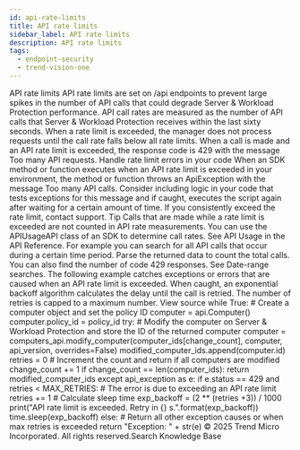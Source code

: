 ```yaml
---
id: api-rate-limits
title: API rate limits
sidebar_label: API rate limits
description: API rate limits
tags:
  - endpoint-security
  - trend-vision-one
---
```


 API rate limits API rate limits are set on /api endpoints to prevent large spikes in the number of API calls that could degrade Server & Workload Protection performance. API call rates are measured as the number of API calls that Server & Workload Protection receives within the last sixty seconds. When a rate limit is exceeded, the manager does not process requests until the call rate falls below all rate limits. When a call is made and an API rate limit is exceeded, the response code is 429 with the message Too many API requests. Handle rate limit errors in your code When an SDK method or function executes when an API rate limit is exceeded in your environment, the method or function throws an ApiException with the message Too many API calls. Consider including logic in your code that tests exceptions for this message and if caught, executes the script again after waiting for a certain amount of time. If you consistently exceed the rate limit, contact support. Tip Calls that are made while a rate limit is exceeded are not counted in API rate measurements. You can use the APIUsageAPI class of an SDK to determine call rates. See API Usage in the API Reference. For example you can search for all API calls that occur during a certain time period. Parse the returned data to count the total calls. You can also find the number of code 429 responses. See Date-range searches. The following example catches exceptions or errors that are caused when an API rate limit is exceeded. When caught, an exponential backoff algorithm calculates the delay until the call is retried. The number of retries is capped to a maximum number. View source while True: # Create a computer object and set the policy ID computer = api.Computer() computer.policy_id = policy_id try: # Modify the computer on Server & Workload Protection and store the ID of the returned computer computer = computers_api.modify_computer(computer_ids[change_count], computer, api_version, overrides=False) modified_computer_ids.append(computer.id) retries = 0 # Increment the count and return if all computers are modified change_count += 1 if change_count == len(computer_ids): return modified_computer_ids except api_exception as e: if e.status == 429 and retries &lt; MAX_RETRIES: # The error is due to exceeding an API rate limit retries += 1 # Calculate sleep time exp_backoff = (2 ** (retries +3)) / 1000 print("API rate limit is exceeded. Retry in {} s.".format(exp_backoff)) time.sleep(exp_backoff) else: # Return all other exception causes or when max retries is exceeded return "Exception: " + str(e) © 2025 Trend Micro Incorporated. All rights reserved.Search Knowledge Base